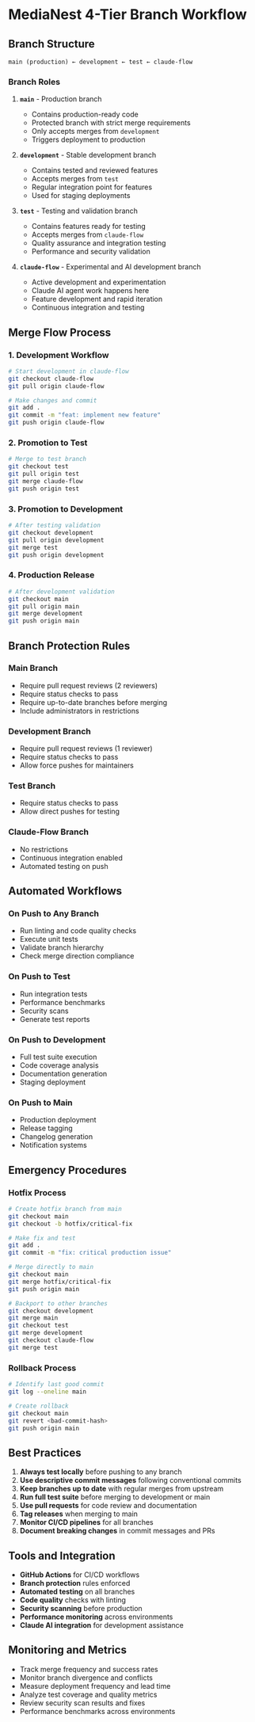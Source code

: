 # MediaNest 4-Tier Branch Workflow

## Branch Structure

```
main (production) ← development ← test ← claude-flow
```

### Branch Roles

1. **`main`** - Production branch
   - Contains production-ready code
   - Protected branch with strict merge requirements
   - Only accepts merges from `development`
   - Triggers deployment to production

2. **`development`** - Stable development branch
   - Contains tested and reviewed features
   - Accepts merges from `test`
   - Regular integration point for features
   - Used for staging deployments

3. **`test`** - Testing and validation branch
   - Contains features ready for testing
   - Accepts merges from `claude-flow`
   - Quality assurance and integration testing
   - Performance and security validation

4. **`claude-flow`** - Experimental and AI development branch
   - Active development and experimentation
   - Claude AI agent work happens here
   - Feature development and rapid iteration
   - Continuous integration and testing

## Merge Flow Process

### 1. Development Workflow
```bash
# Start development in claude-flow
git checkout claude-flow
git pull origin claude-flow

# Make changes and commit
git add .
git commit -m "feat: implement new feature"
git push origin claude-flow
```

### 2. Promotion to Test
```bash
# Merge to test branch
git checkout test
git pull origin test
git merge claude-flow
git push origin test
```

### 3. Promotion to Development
```bash
# After testing validation
git checkout development
git pull origin development
git merge test
git push origin development
```

### 4. Production Release
```bash
# After development validation
git checkout main
git pull origin main
git merge development
git push origin main
```

## Branch Protection Rules

### Main Branch
- Require pull request reviews (2 reviewers)
- Require status checks to pass
- Require up-to-date branches before merging
- Include administrators in restrictions

### Development Branch
- Require pull request reviews (1 reviewer)
- Require status checks to pass
- Allow force pushes for maintainers

### Test Branch
- Require status checks to pass
- Allow direct pushes for testing

### Claude-Flow Branch
- No restrictions
- Continuous integration enabled
- Automated testing on push

## Automated Workflows

### On Push to Any Branch
- Run linting and code quality checks
- Execute unit tests
- Validate branch hierarchy
- Check merge direction compliance

### On Push to Test
- Run integration tests
- Performance benchmarks
- Security scans
- Generate test reports

### On Push to Development
- Full test suite execution
- Code coverage analysis
- Documentation generation
- Staging deployment

### On Push to Main
- Production deployment
- Release tagging
- Changelog generation
- Notification systems

## Emergency Procedures

### Hotfix Process
```bash
# Create hotfix branch from main
git checkout main
git checkout -b hotfix/critical-fix

# Make fix and test
git add .
git commit -m "fix: critical production issue"

# Merge directly to main
git checkout main
git merge hotfix/critical-fix
git push origin main

# Backport to other branches
git checkout development
git merge main
git checkout test
git merge development
git checkout claude-flow
git merge test
```

### Rollback Process
```bash
# Identify last good commit
git log --oneline main

# Create rollback
git checkout main
git revert <bad-commit-hash>
git push origin main
```

## Best Practices

1. **Always test locally** before pushing to any branch
2. **Use descriptive commit messages** following conventional commits
3. **Keep branches up to date** with regular merges from upstream
4. **Run full test suite** before merging to development or main
5. **Use pull requests** for code review and documentation
6. **Tag releases** when merging to main
7. **Monitor CI/CD pipelines** for all branches
8. **Document breaking changes** in commit messages and PRs

## Tools and Integration

- **GitHub Actions** for CI/CD workflows
- **Branch protection** rules enforced
- **Automated testing** on all branches
- **Code quality** checks with linting
- **Security scanning** before production
- **Performance monitoring** across environments
- **Claude AI integration** for development assistance

## Monitoring and Metrics

- Track merge frequency and success rates
- Monitor branch divergence and conflicts
- Measure deployment frequency and lead time
- Analyze test coverage and quality metrics
- Review security scan results and fixes
- Performance benchmarks across environments